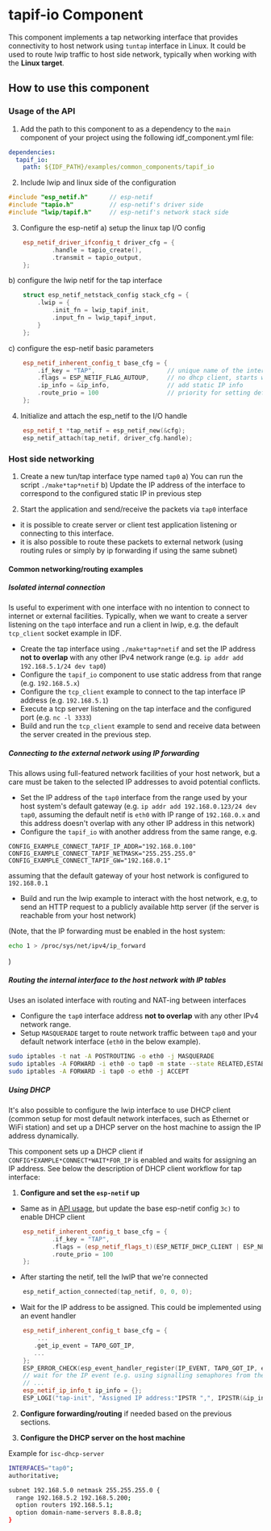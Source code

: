 # tapif-io Component

This component implements a tap networking interface that provides connectivity to host network using `tuntap` interface in Linux.
It could be used to route lwip traffic to host side network, typically when working with the **Linux target**.

## How to use this component

### Usage of the API

1) Add the path to this component to as a dependency to the `main` component of your project using the following idf_component.yml file:
```yaml
dependencies:
  tapif_io:
    path: ${IDF_PATH}/examples/common_components/tapif_io
```
2) Include lwip and linux side of the configuration
```cpp
#include "esp_netif.h"      // esp-netif
#include "tapio.h"          // esp-netif's driver side
#include "lwip/tapif.h"     // esp-netif's network stack side
```
3) Configure the esp-netif
   a) setup the linux tap I/O config
```cpp
    esp_netif_driver_ifconfig_t driver_cfg = {
            .handle = tapio_create(),
            .transmit = tapio_output,
    };
```

  b) configure the lwip netif for the tap interface
```cpp
    struct esp_netif_netstack_config stack_cfg = {
        .lwip = {
            .init_fn = lwip_tapif_init,
            .input_fn = lwip_tapif_input,
        }
    };
```

  c) configure the esp-netif basic parameters
```cpp
    esp_netif_inherent_config_t base_cfg = {
        .if_key = "TAP",                    // unique name of the interface
        .flags = ESP_NETIF_FLAG_AUTOUP,     // no dhcp client, starts when it's set up
        .ip_info = &ip_info,                // add static IP info
        .route_prio = 100                   // priority for setting default gateway
    };
```


4) Initialize and attach the esp_netif to the I/O handle
```cpp
    esp_netif_t *tap_netif = esp_netif_new(&cfg);
    esp_netif_attach(tap_netif, driver_cfg.handle);
```

### Host side networking

1) Create a new tun/tap interface type named `tap0`
   a) You can run the script `./make*tap*netif`
   b) Update the IP address of the interface to correspond to the configured static IP in previous step

2) Start the application and send/receive the packets via `tap0` interface
  * it is possible to create server or client test application listening or connecting to this interface.
  * it is also possible to route these packets to external network (using routing rules or simply by ip forwarding if using the same subnet)

#### Common networking/routing examples

##### Isolated internal connection

Is useful to experiment with one interface with no intention to connect to internet or external facilities.
Typically, when we want to create a server listening on the `tap0` interface and run a client in lwip, e.g. the default `tcp_client` socket example in IDF.
* Create the tap interface using `./make*tap*netif` and set the IP address **not to overlap** with any other IPv4 network range (e.g. `ip addr add 192.168.5.1/24 dev tap0`)
* Configure the `tapif_io` component to use static address from that range (e.g. `192.168.5.x`)
* Configure the `tcp_client` example to connect to the tap interface IP  address (e.g. `192.168.5.1`)
* Execute a tcp server listening on the tap interface and the configured port (e.g. `nc -l 3333`)
* Build and run the `tcp_client` example to send and receive data between the server created in the previous step.

##### Connecting to the external network using IP forwarding

This allows using full-featured network facilities of your host network, but a care must be taken to the selected IP addresses to avoid potential conflicts.
* Set the IP address of the `tap0` interface from the range used by your host system's default gateway (e.g. `ip addr add 192.168.0.123/24 dev tap0`, assuming the default netif is `eth0` with IP range of `192.168.0.x` and this address doesn't overlap with any other IP address in this network)
* Configure the `tapif_io` with another address from the same range, e.g.
```text
CONFIG_EXAMPLE_CONNECT_TAPIF_IP_ADDR="192.168.0.100"
CONFIG_EXAMPLE_CONNECT_TAPIF_NETMASK="255.255.255.0"
CONFIG_EXAMPLE_CONNECT_TAPIF_GW="192.168.0.1"
```
assuming that the default gateway of your host network is configured to `192.168.0.1`
* Build and run the lwip example to interact with the host network, e.g, to send an HTTP request to a publicly available http server (if the server is reachable from your host network)

(Note, that the IP forwarding must be enabled in the host system:
```bash
echo 1 > /proc/sys/net/ipv4/ip_forward
```
)

##### Routing the internal interface to the host network with IP tables

Uses an isolated interface with routing and NAT-ing between interfaces
* Configure the `tap0` interface address **not to overlap** with any other IPv4 network range.
* Setup `MASQUERADE` target to route network traffic between `tap0` and your default network interface (`eth0` in the below example). 
```bash
sudo iptables -t nat -A POSTROUTING -o eth0 -j MASQUERADE
sudo iptables -A FORWARD -i eth0 -o tap0 -m state --state RELATED,ESTABLISHED -j ACCEPT
sudo iptables -A FORWARD -i tap0 -o eth0 -j ACCEPT
```

##### Using DHCP

It's also possible to configure the lwip interface to use DHCP client (common setup for most default network interfaces, such as Ethernet or WiFi station)
and set up a DHCP server on the host machine to assign the IP address dynamically.

This component sets up a DHCP client if `CONFIG*EXAMPLE*CONNECT*WAIT*FOR_IP` is enabled and waits for assigning an IP address. See below the description of DHCP client workflow for tap interface:

1) **Configure and set the `esp-netif` up**

* Same as in [API usage](#Usage-of-the-API), but update the base esp-netif config `3c)` to enable DHCP client
```cpp
    esp_netif_inherent_config_t base_cfg = {
            .if_key = "TAP",
            .flags = (esp_netif_flags_t)(ESP_NETIF_DHCP_CLIENT | ESP_NETIF_FLAG_EVENT_IP_MODIFIED | ESP_NETIF_FLAG_AUTOUP),
            .route_prio = 100
    };
```
* After starting the netif, tell the lwIP that we're connected
```cpp
    esp_netif_action_connected(tap_netif, 0, 0, 0);
```
* Wait for the IP address to be assigned.
This could be implemented using an event handler
```cpp
    esp_netif_inherent_config_t base_cfg = {
        ...
       .get_ip_event = TAP0_GOT_IP,
       ...
    };
    ESP_ERROR_CHECK(esp_event_handler_register(IP_EVENT, TAP0_GOT_IP, event_handler, NULL));
    // wait for the IP event (e.g. using signalling semaphores from the handler)
    // ...
    esp_netif_ip_info_t ip_info = {};
    ESP_LOGI("tap-init", "Assigned IP address:"IPSTR ",", IP2STR(&ip_info.ip));
```

2) **Configure forwarding/routing** if needed based on the previous sections.

3) **Configure the DHCP server on the host machine**

Example for `isc-dhcp-server`

```bash
INTERFACES="tap0";
authoritative;

subnet 192.168.5.0 netmask 255.255.255.0 {
  range 192.168.5.2 192.168.5.200;
  option routers 192.168.5.1;
  option domain-name-servers 8.8.8.8;
}
```
